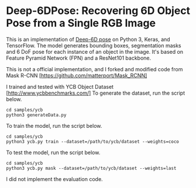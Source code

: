 # Deep-6DPose: Recovering 6D Object Pose from a Single RGB Image

This is an implementation of [Deep-6D pose](https://arxiv.org/abs/1802.10367) on Python 3, Keras, and TensorFlow. The model generates bounding boxes, segmentation masks and 6 DoF pose for each instance of an object in the image. It's based on Feature Pyramid Network (FPN) and a ResNet101 backbone.

This is not a official implementation, and I forked and modified code from Mask R-CNN [https://github.com/matterport/Mask_RCNN]

I trained and tested with YCB Object Dataset [http://www.ycbbenchmarks.com/]
To generate the dataset, run the script below.

```
cd samples/ycb
python3 generateData.py
```

To train the model, run the script below.

```
cd samples/ycb
python3 ycb.py train --dataset=/path/to/ycb/dataset --weights=coco
```

To test the model, run the script below.

```
cd samples/ycb
python3 ycb.py mask --dataset=/path/to/ycb/dataset --weights=last
```

I did not implement the evaluation code.